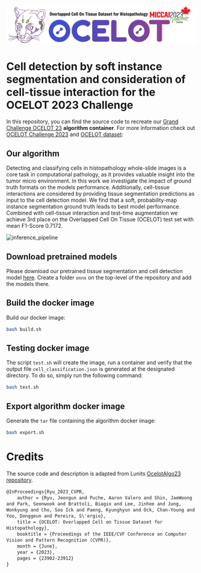![OCELOT LOGO](logo/ocelot_banner.png)

# Cell detection by soft instance segmentation and consideration of cell-tissue interaction for the OCELOT 2023 Challenge
 
In this repository, you can find the source code to recreate our [Grand Challenge OCELOT 23](https://ocelot2023.grand-challenge.org/) **algorithm container**. 
For more information check out [OCELOT Challenge 2023](https://ocelot2023.grand-challenge.org/) and [OCELOT dataset](https://lunit-io.github.io/research/publications/ocelot/):

## Our algorithm
Detecting and classifying cells in histopathology whole-slide images is a core task in computational pathology, as it provides valuable insight into the tumor micro environment. In this work we investigate the impact of ground truth formats on the models performance. Additionally, cell-tissue interactions are considered by providing tissue segmentation predictions as input to the cell detection model. We find that a soft, probability-map instance segmentation ground truth leads to best model performance. Combined with cell-tissue interaction and test-time augmentation we achieve 3rd place on the Overlapped Cell On Tissue (OCELOT) test set with mean F1-Score 0.7172.

![inference_pipeline](https://github.com/lely475/ocelot23algo/assets/62755943/27c26f06-65c6-431c-8774-2182818bffe4)

## Download pretrained models
Please download our pretrained tissue segmentation and cell detection model [here](https://1drv.ms/f/s!Aqry0_PzRNA6gdEhYsuOSooj7PP-Gg?e=9kQiE2).
Create a folder `onnx` on the top-level of the repository and add the models there.

## Build the docker image

Build our docker image:

```bash
bash build.sh
```

## Testing docker image

The script `test.sh` will create the image, run a container and verify that the output file `cell_classification.json` is generated at the designated directory. To do so, simply run the following command:

```bash
bash test.sh
```

## Export algorithm docker image

Generate the `tar` file containing the algorithm docker image:

```bash
bash export.sh
```

# Credits
The source code and description is adapted from Lunits [OcelotAlgo23 repository](https://github.com/lunit-io/ocelot23algo).
```
@InProceedings{Ryu_2023_CVPR,
    author = {Ryu, Jeongun and Puche, Aaron Valero and Shin, JaeWoong and Park, Seonwook and Brattoli, Biagio and Lee, Jinhee and Jung, Wonkyung and Cho, Soo Ick and Paeng, Kyunghyun and Ock, Chan-Young and Yoo, Donggeun and Pereira, S\'ergio},
    title = {OCELOT: Overlapped Cell on Tissue Dataset for Histopathology},
    booktitle = {Proceedings of the IEEE/CVF Conference on Computer Vision and Pattern Recognition (CVPR)},
    month = {June},
    year = {2023},
    pages = {23902-23912}
}
```
